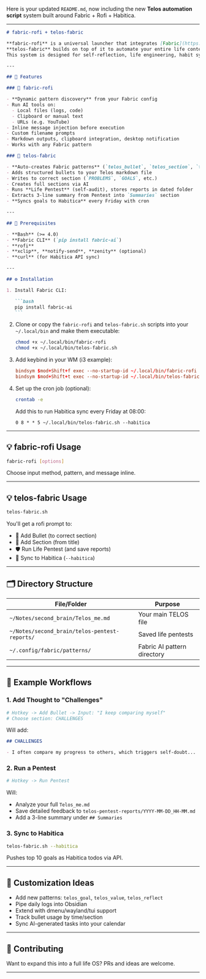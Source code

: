 Here is your updated `README.md`, now including the new **Telos automation script** system built around Fabric + Rofi + Habitica.

---

````markdown
# fabric-rofi + telos-fabric

**fabric-rofi** is a universal launcher that integrates [Fabric](https://github.com/danielmiessler/fabric) (the AI CLI) with [rofi](https://github.com/davatorium/rofi).  
**telos-fabric** builds on top of it to automate your entire life context, using the [TELOS](https://github.com/danielmiessler/Telos) method and Fabric AI patterns.  
This system is designed for self-reflection, life engineering, habit sync, and personal OS design — all via hotkey.

---

## 🔧 Features

### 🔹 fabric-rofi

- **Dynamic pattern discovery** from your Fabric config
- Run AI tools on:
  - Local files (logs, code)
  - Clipboard or manual text
  - URLs (e.g. YouTube)
- Inline message injection before execution
- Custom filename prompts
- Markdown outputs, clipboard integration, desktop notification
- Works with any Fabric pattern

### 🔹 telos-fabric

- **Auto-creates Fabric patterns** (`telos_bullet`, `telos_section`, `telos_pentest`)
- Adds structured bullets to your Telos markdown file
- Writes to correct section (`PROBLEMS`, `GOALS`, etc.)
- Creates full sections via AI
- Runs **Life Pentest** (self-audit), stores reports in dated folder
- Extracts 3-line summary from Pentest into `Summaries` section
- **Syncs goals to Habitica** every Friday with cron

---

## 🚀 Prerequisites

- **Bash** (>= 4.0)
- **Fabric CLI** (`pip install fabric-ai`)
- **rofi**
- **xclip**, **notify-send**, **zenity** (optional)
- **curl** (for Habitica API sync)

---

## ⚙️ Installation

1. Install Fabric CLI:

   ```bash
   pip install fabric-ai
   ```
````

2. Clone or copy the `fabric-rofi` and `telos-fabric.sh` scripts into your `~/.local/bin` and make them executable:

   ```bash
   chmod +x ~/.local/bin/fabric-rofi
   chmod +x ~/.local/bin/telos-fabric.sh
   ```

3. Add keybind in your WM (i3 example):

   ```conf
   bindsym $mod+Shift+f exec --no-startup-id ~/.local/bin/fabric-rofi
   bindsym $mod+Shift+t exec --no-startup-id ~/.local/bin/telos-fabric.sh
   ```

4. Set up the cron job (optional):

   ```bash
   crontab -e
   ```

   Add this to run Habitica sync every Friday at 08:00:

   ```cron
   0 8 * * 5 ~/.local/bin/telos-fabric.sh --habitica
   ```

---

## 💡 fabric-rofi Usage

```bash
fabric-rofi [options]
```

Choose input method, pattern, and message inline.

---

## 💡 telos-fabric Usage

```bash
telos-fabric.sh
```

You'll get a rofi prompt to:

- 📌 Add Bullet (to correct section)
- 📄 Add Section (from title)
- 🛡️ Run Life Pentest (and save reports)
- 🔁 Sync to Habitica (`--habitica`)

---

## 🗂 Directory Structure

| File/Folder                                   | Purpose                     |
| --------------------------------------------- | --------------------------- |
| `~/Notes/second_brain/Telos_me.md`            | Your main TELOS file        |
| `~/Notes/second_brain/telos-pentest-reports/` | Saved life pentests         |
| `~/.config/fabric/patterns/`                  | Fabric AI pattern directory |

---

## 🌟 Example Workflows

### 1. Add Thought to "Challenges"

```bash
# Hotkey -> Add Bullet -> Input: "I keep comparing myself"
# Choose section: CHALLENGES
```

Will add:

```markdown
## CHALLENGES

- I often compare my progress to others, which triggers self-doubt...
```

### 2. Run a Pentest

```bash
# Hotkey -> Run Pentest
```

Will:

- Analyze your full `Telos_me.md`
- Save detailed feedback to `telos-pentest-reports/YYYY-MM-DD_HH-MM.md`
- Add a 3-line summary under `## Summaries`

### 3. Sync to Habitica

```bash
telos-fabric.sh --habitica
```

Pushes top 10 goals as Habitica todos via API.

---

## 🔧 Customization Ideas

- Add new patterns: `telos_goal`, `telos_value`, `telos_reflect`
- Pipe daily logs into Obsidian
- Extend with dmenu/wayland/tui support
- Track bullet usage by time/section
- Sync AI-generated tasks into your calendar

---

## 🤝 Contributing

Want to expand this into a full life OS? PRs and ideas are welcome.

---

